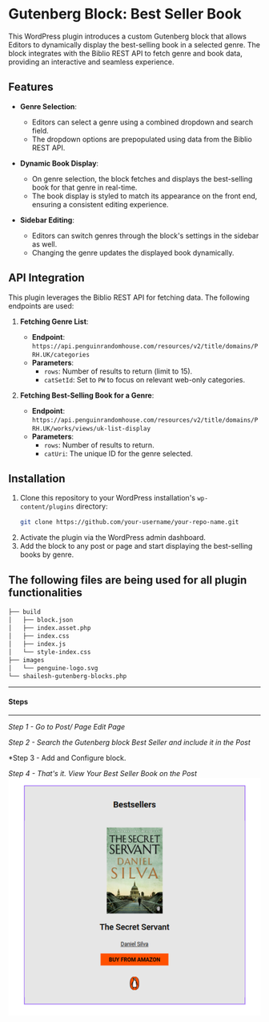 # Gutenberg Block: Best Seller Book

This WordPress plugin introduces a custom Gutenberg block that allows Editors to dynamically display the best-selling book in a selected genre. The block integrates with the Biblio REST API to fetch genre and book data, providing an interactive and seamless experience.

## Features

- **Genre Selection**:
  - Editors can select a genre using a combined dropdown and search field.
  - The dropdown options are prepopulated using data from the Biblio REST API.

- **Dynamic Book Display**:
  - On genre selection, the block fetches and displays the best-selling book for that genre in real-time.
  - The book display is styled to match its appearance on the front end, ensuring a consistent editing experience.

- **Sidebar Editing**:
  - Editors can switch genres through the block's settings in the sidebar as well.
  - Changing the genre updates the displayed book dynamically.

## API Integration

This plugin leverages the Biblio REST API for fetching data. The following endpoints are used:

1. **Fetching Genre List**:
   - **Endpoint**:  
     `https://api.penguinrandomhouse.com/resources/v2/title/domains/PRH.UK/categories`
   - **Parameters**:
     - `rows`: Number of results to return (limit to 15).
     - `catSetId`: Set to `PW` to focus on relevant web-only categories.

2. **Fetching Best-Selling Book for a Genre**:
   - **Endpoint**:  
     `https://api.penguinrandomhouse.com/resources/v2/title/domains/PRH.UK/works/views/uk-list-display`
   - **Parameters**:
     - `rows`: Number of results to return.
     - `catUri`: The unique ID for the genre selected.

## Installation

1. Clone this repository to your WordPress installation's `wp-content/plugins` directory:
   ```bash
   git clone https://github.com/your-username/your-repo-name.git
   ```
2. Activate the plugin via the WordPress admin dashboard.
3. Add the block to any post or page and start displaying the best-selling books by genre.

## The following files are being used for all plugin functionalities
```
├── build
│   ├── block.json
│   ├── index.asset.php
│   ├── index.css
│   ├── index.js
│   └── style-index.css
├── images
│   └── penguine-logo.svg
└── shailesh-gutenberg-blocks.php
```

<hr />
<h4>Steps</h4>
<hr />

*Step 1 - Go to Post/ Page Edit Page*

*Step 2 - Search the Gutenberg block Best Seller and include it in the Post*

*Step 3 - Add and Configure block.

*Step 4 - That's it. View Your Best Seller Book on the Post*
![Best Seller Book on Post](best-seller-book-on-post.png "Best Seller Book Gutenberg Block")
